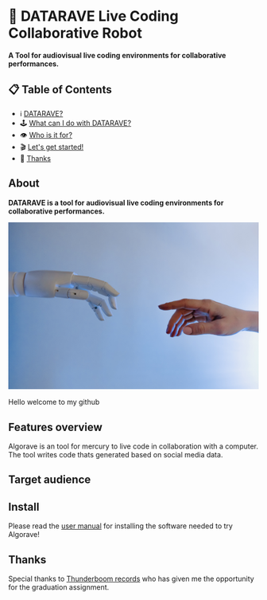 #  🦾 DATARAVE Live Coding Collaborative Robot 

**A Tool for audiovisual live coding environments for collaborative performances.**

## 📋 Table of Contents
- ℹ️ [DATARAVE?](#about)
- 🕹️ [What can I do with DATARAVE?](#features-overview)
- 👁️‍ [Who is it for?](#target-audience)
- 🎬 [Let's get started!](#install)
- 🤍 [Thanks](#thanks)

## About 

**DATARAVE is a tool for audiovisual live coding environments for collaborative performances.**

![COLLAB!](images/pexels-tara-winstead-8386434.jpg)

Hello welcome to my github

## Features overview
Algorave is an tool for mercury to live code in collaboration with a computer. The tool writes code thats generated based on social media data.

## Target audience


## Install

Please read the [user manual](https://github.com/DirkvdBruggen/Datarave/blob/main/User%20Manual.md) for installing the software needed to try Algorave!

## Thanks

Special thanks to [Thunderboom records](https://www.thunderboomrecords.com/) who has given me the opportunity for the graduation assignment.

